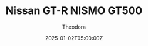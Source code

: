 ---
title: "Nissan GT-R NISMO GT500"
meta_title: ""
description: "Nissan GT-R Nismo GT500 - JT5 Shiro 2021 (urd_jt5_shiro_2021) for Assetto Corsa by URD"
date: 2025-01-02T05:00:00Z
thumb: VYWzp0a
mainimage: WnrhLmV
cargallery: ["qS9K1aF", "6C90w56", "x5uW7qt"]
categories: ["Car"]
author: "Theodora"
championship: Super GT
tags: ["Nissan", "Super GT", "GT500", "URD", "Japan", "2021","Sports Car"]
draft: false
link: https://ouo.io/Ndpz0e
zipsize: "115 MB"
host: mods
manu: Nissan
country: Japan
year: 2021
class: GT500
championship: Super GT
drivetrain: RWD
engine: 2.0l NR4S21 I4
power: 654 hp
torque: 630
mass: 1020
speed: 300
gb: 6-Speed
accel: 3s
creator: URD
creatorfull: United Racing Design
version: "1.0"
csp: "0.2.6"
carname: "Nissan GT-R NISMO GT500"
realname: URD JT5 Shiro 2021
livery: "4 included"
r2r: 1
---